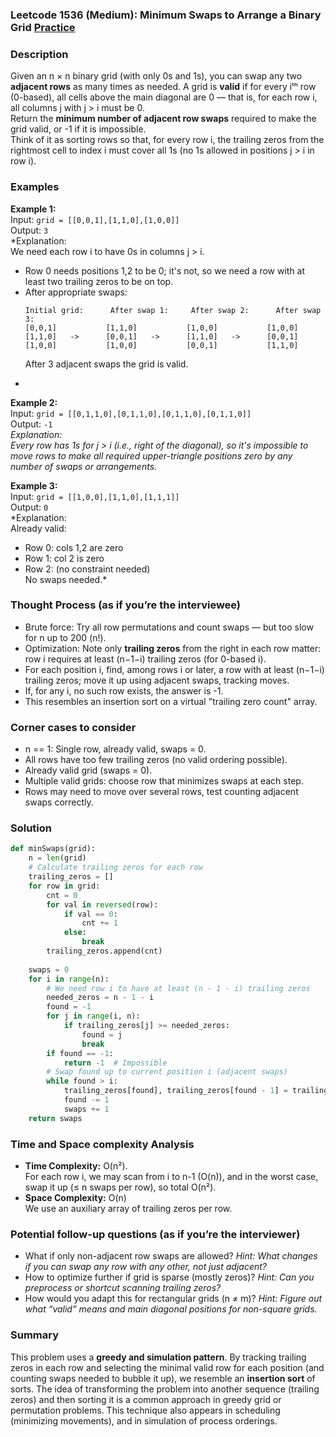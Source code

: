 ### Leetcode 1536 (Medium): Minimum Swaps to Arrange a Binary Grid [Practice](https://leetcode.com/problems/minimum-swaps-to-arrange-a-binary-grid)

### Description  
Given an n × n binary grid (with only 0s and 1s), you can swap any two **adjacent rows** as many times as needed. A grid is **valid** if for every iᵗʰ row (0-based), all cells above the main diagonal are 0 — that is, for each row i, all columns j with j > i must be 0.  
Return the **minimum number of adjacent row swaps** required to make the grid valid, or -1 if it is impossible.  
Think of it as sorting rows so that, for every row i, the trailing zeros from the rightmost cell to index i must cover all 1s (no 1s allowed in positions j > i in row i).

### Examples  

**Example 1:**  
Input: `grid = [[0,0,1],[1,1,0],[1,0,0]]`  
Output: `3`  
*Explanation:  
We need each row i to have 0s in columns j > i.  
- Row 0 needs positions 1,2 to be 0; it's not, so we need a row with at least two trailing zeros to be on top.  
- After appropriate swaps:
  ```
  Initial grid:      After swap 1:     After swap 2:      After swap 3:
  [0,0,1]           [1,1,0]           [1,0,0]           [1,0,0]
  [1,1,0]   ->      [0,0,1]   ->      [1,1,0]   ->      [0,0,1]
  [1,0,0]           [1,0,0]           [0,0,1]           [1,1,0]
  ```
  After 3 adjacent swaps the grid is valid.
*

**Example 2:**  
Input: `grid = [[0,1,1,0],[0,1,1,0],[0,1,1,0],[0,1,1,0]]`  
Output: `-1`  
*Explanation:  
Every row has 1s for j > i (i.e., right of the diagonal), so it's impossible to move rows to make all required upper-triangle positions zero by any number of swaps or arrangements.*

**Example 3:**  
Input: `grid = [[1,0,0],[1,1,0],[1,1,1]]`  
Output: `0`  
*Explanation:  
Already valid:  
- Row 0: cols 1,2 are zero  
- Row 1: col 2 is zero  
- Row 2: (no constraint needed)  
No swaps needed.*

### Thought Process (as if you’re the interviewee)  
- Brute force: Try all row permutations and count swaps — but too slow for n up to 200 (n!).
- Optimization: Note only **trailing zeros** from the right in each row matter: row i requires at least (n−1−i) trailing zeros (for 0-based i).
- For each position i, find, among rows i or later, a row with at least (n−1−i) trailing zeros; move it up using adjacent swaps, tracking moves.
- If, for any i, no such row exists, the answer is -1.
- This resembles an insertion sort on a virtual "trailing zero count" array.

### Corner cases to consider  
- n == 1: Single row, already valid, swaps = 0.
- All rows have too few trailing zeros (no valid ordering possible).
- Already valid grid (swaps = 0).
- Multiple valid grids: choose row that minimizes swaps at each step.
- Rows may need to move over several rows, test counting adjacent swaps correctly.

### Solution

```python
def minSwaps(grid):
    n = len(grid)
    # Calculate trailing zeros for each row
    trailing_zeros = []
    for row in grid:
        cnt = 0
        for val in reversed(row):
            if val == 0:
                cnt += 1
            else:
                break
        trailing_zeros.append(cnt)
    
    swaps = 0
    for i in range(n):
        # We need row i to have at least (n - 1 - i) trailing zeros
        needed_zeros = n - 1 - i
        found = -1
        for j in range(i, n):
            if trailing_zeros[j] >= needed_zeros:
                found = j
                break
        if found == -1:
            return -1  # Impossible
        # Swap found up to current position i (adjacent swaps)
        while found > i:
            trailing_zeros[found], trailing_zeros[found - 1] = trailing_zeros[found - 1], trailing_zeros[found]
            found -= 1
            swaps += 1
    return swaps
```

### Time and Space complexity Analysis  

- **Time Complexity:** O(n²).  
  For each row i, we may scan from i to n-1 (O(n)), and in the worst case, swap it up (≤ n swaps per row), so total O(n²).
- **Space Complexity:** O(n)  
  We use an auxiliary array of trailing zeros per row.

### Potential follow-up questions (as if you’re the interviewer)  

- What if only non-adjacent row swaps are allowed?
  *Hint: What changes if you can swap any row with any other, not just adjacent?*
- How to optimize further if grid is sparse (mostly zeros)?
  *Hint: Can you preprocess or shortcut scanning trailing zeros?*
- How would you adapt this for rectangular grids (n ≠ m)?
  *Hint: Figure out what “valid” means and main diagonal positions for non-square grids.*

### Summary
This problem uses a **greedy and simulation pattern**. By tracking trailing zeros in each row and selecting the minimal valid row for each position (and counting swaps needed to bubble it up), we resemble an **insertion sort** of sorts. The idea of transforming the problem into another sequence (trailing zeros) and then sorting it is a common approach in greedy grid or permutation problems. This technique also appears in scheduling (minimizing movements), and in simulation of process orderings.